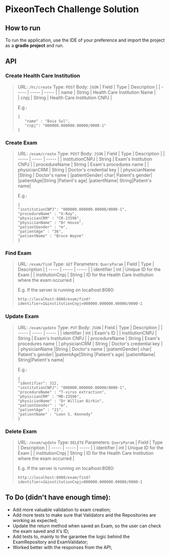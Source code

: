 # PixeonTech Challenge Solution

## How to run

To run the application, use the IDE of your preference and import the project as a **gradle project** and run.

## API 

### Create Health Care Institution

> URL: ``/hc/create`` 
> Type: ``POST``
> Body: ``JSON``
> | Field | Type | Description | 
> | ----- | ----- | ----- |
> | name | String | Health Care Institution Name |  
> | cnpj | String | Health Care Institution CNPJ | 
>
> E.g.:
> ```
>{
>    "name" : "Baia Sul",
>    "cnpj": "000000.000000.00000/0000-1" 
>}


### Create Exam

> URL: ``/exam/create`` 
> Type: ``POST``
> Body: ``JSON``
> | Field | Type |  Description |
> | ----- | ----- | ----- |
> | institutionCNPJ | String | Exam's Institution CNPJ | 
> | procedureName | String | Exam's procedures name | 
> | physicianCRM | String | Doctor's credential key |
> | physicianName |String | Doctor's name |
> |patientGender| char| Patient's gender|
> |patientAge|String |Patient's age| 
> |patientName| String|Patient's name|
> 
>E.g.:
> ```
> {
> "institutionCNPJ": "000000.000000.00000/0000-1",
> "procedureName" : "X-Ray",
> "physicianCRM" : "CR-23596",
> "physicianName" : "Dr House",
> "patientGender" : "m",
> "patientAge" : "36",
> "patientName" : "Bruce Wayne"
> }
> ```

### Find Exam
> URL: ``/exam/find`` 
> Type: ``GET``
> Parameters: ``QueryParam``
> | Field | Type | Description |
> | ----- | ----- | ----- |
> | identifier | int | Unique ID for the Exam | 
> | institutionCnpj | String | ID for the Health Care Institution where the exam occurred | 
> 
>E.g. If the server is running on localhost:8080:
> ```
> http://localhost:8080/exam/find?identifier=1&institutionCnpj=000000.000000.00000/0000-1
> ```

### Update Exam
> URL: ``/exam/update`` 
> Type: ``PUT``
> Body: ``JSON``
> | Field | Type |  Description |
> | ----- | ----- | ----- |
> | identifier | int | Exam's ID |
> | institutionCNPJ | String | Exam's Institution CNPJ | 
> | procedureName | String | Exam's procedures name | 
> | physicianCRM | String | Doctor's credential key |
> | physicianName |String | Doctor's name |
> |patientGender| char| Patient's gender|
> |patientAge|String |Patient's age| 
> |patientName| String|Patient's name|
> 
>E.g.:
> ```
> {
> "identifier": 312,
> "institutionCNPJ": "000000.000000.00000/0000-1",
> "procedureName" : "T-virus extraction",
> "physicianCRM" : "MD-23596",
> "physicianName" : "Dr Willian Birkin",
> "patientGender" : "m",
> "patientAge" : "21",
> "patientName" : "Leon S. Kennedy"
> }
> ```



### Delete Exam
> URL: ``/exam/update`` 
> Type: ``DELETE``
> Parameters: ``QueryParam``
> | Field | Type | Description |
> | ----- | ----- | ----- |
> | identifier | int | Unique ID for the Exam | 
> | institutionCnpj | String | ID for the Health Care Institution where the exam occurred | 
> 
>E.g. If the server is running on localhost:8080:
> ```
> http://localhost:8080/exam/find?identifier=1&institutionCnpj=000000.000000.00000/0000-1
> ```




## To Do (didn't have enough time):

- Add more valuable validation to exam creation;
- Add more tests to make sure that Validators and the Repositories are working as expected;
- Update the return method when saved an Exam, so the user can check the exam saved and it's ID;
- Add tests to, mainly to the garantee the logic behind the ExamRepository and ExamValidator;
- Worked better with the responses from the API;
